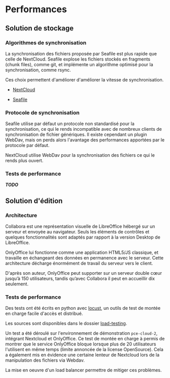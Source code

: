 Performances
============

Solution de stockage
--------------------

### Algorithmes de synchronisation

La synchronisation des fichiers proposée par Seafile est plus rapide que celle de NextCloud. Seafile explose les 
fichiers stockés en fragments (chunk files), comme git, et implémente un algorithme optimisé pour la synchronisation, 
comme rsync.

Ces choix permettent d'améliorer d'améliorer la vitesse de synchronisation.

- [NextCloud](https://github.com/nextcloud/desktop/blob/master/doc/dev/sync-algorithm.md)

- [Seafile](https://manual.Seafile.com/develop/sync_algorithm.html)

### Protocole de synchronisation

Seafile utilise par défaut un protocole non standardisé pour la synchronisation, ce qui le rends incompatible avec de 
nombreux clients de synchronisation de fichier génériques. Il existe cependant un plugin WebDav, mais on perds alors
l'avantage des performances apportées par le protocole par défaut.

NextCloud utilise WebDav pour la synchronisation des fichiers ce qui le rends plus ouvert.

### Tests de performance

***TODO***

Solution d'édition
------------------

### Architecture

Collabora est une représentation visuelle de LibreOffice hébergé sur un serveur et envoyée au navigateur. Seuls les 
éléments de contrôles et quelques fonctionnalités sont adaptés par rapport à la version Desktop de LibreOffice.

OnlyOffice lui fonctionne comme une application HTML5/JS classique, et travaille en échangeant des données en 
permanence avec le serveur. Cette architecture décharge énormément de travail du serveur vers le client.

D'après son auteur, OnlyOffice peut supporter sur un serveur double cœur jusqu’à 150 utilisateurs, tandis qu’avec 
Collabora il peut en accueillir dix seulement.

### Tests de performance

Des tests ont été écrits en python avec [locust](https://docs.locust.io), un outils de test de montée en charge facile
d'accès et distribué.

Les sources sont disponibles dans le dossier [load-testing](https://github.com/GIP-RECIA/recia-poc-cloud/tree/master/load-testing).

Un test a été déroulé sur l'environnement de démonstration `pce-cloud-2`, intégrant Nextcloud et 
OnlyOffice. Ce test de montée en charge à permis de montrer que le service OnlyOffice bloque lorsque plus de 20 
utilisateurs l'utilisent en même temps (limite annoncée de la license OpenSource). Cela a également mis en évidence
une certaine lenteur de Nextcloud lors de la manipulation des fichiers via Webdav. 
 
La mise en oeuvre d'un load balancer permettre de mitiger ces problèmes.
